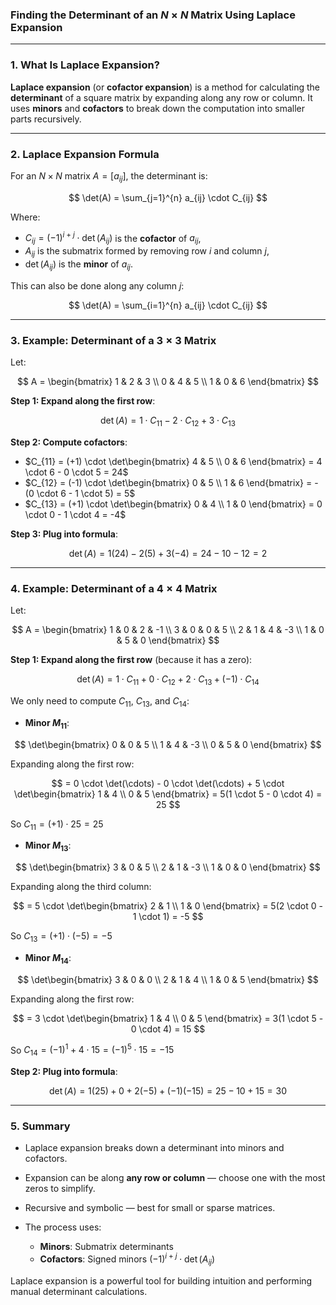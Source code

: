 ### **Finding the Determinant of an $N \times N$ Matrix Using Laplace Expansion**

---

### **1. What Is Laplace Expansion?**

**Laplace expansion** (or **cofactor expansion**) is a method for calculating the **determinant** of a square matrix by expanding along any row or column. It uses **minors** and **cofactors** to break down the computation into smaller parts recursively.

---

### **2. Laplace Expansion Formula**

For an $N \times N$ matrix $A = [a_{ij}]$, the determinant is:

$$
\det(A) = \sum_{j=1}^{n} a_{ij} \cdot C_{ij}
$$

Where:

* $C_{ij} = (-1)^{i+j} \cdot \det(A_{ij})$ is the **cofactor** of $a_{ij}$,
* $A_{ij}$ is the submatrix formed by removing row $i$ and column $j$,
* $\det(A_{ij})$ is the **minor** of $a_{ij}$.

This can also be done along any column $j$:

$$
\det(A) = \sum_{i=1}^{n} a_{ij} \cdot C_{ij}
$$

---

### **3. Example: Determinant of a $3 \times 3$ Matrix**

Let:

$$
A = \begin{bmatrix}
1 & 2 & 3 \\
0 & 4 & 5 \\
1 & 0 & 6
\end{bmatrix}
$$

**Step 1: Expand along the first row**:

$$
\det(A) = 1 \cdot C_{11} - 2 \cdot C_{12} + 3 \cdot C_{13}
$$

**Step 2: Compute cofactors**:

* $C_{11} = (+1) \cdot \det\begin{bmatrix} 4 & 5 \\ 0 & 6 \end{bmatrix} = 4 \cdot 6 - 0 \cdot 5 = 24$
* $C_{12} = (-1) \cdot \det\begin{bmatrix} 0 & 5 \\ 1 & 6 \end{bmatrix} = - (0 \cdot 6 - 1 \cdot 5) = 5$
* $C_{13} = (+1) \cdot \det\begin{bmatrix} 0 & 4 \\ 1 & 0 \end{bmatrix} = 0 \cdot 0 - 1 \cdot 4 = -4$

**Step 3: Plug into formula**:

$$
\det(A) = 1(24) - 2(5) + 3(-4) = 24 - 10 - 12 = 2
$$

---

### **4. Example: Determinant of a $4 \times 4$ Matrix**

Let:

$$
A = \begin{bmatrix}
1 & 0 & 2 & -1 \\
3 & 0 & 0 & 5 \\
2 & 1 & 4 & -3 \\
1 & 0 & 5 & 0
\end{bmatrix}
$$

**Step 1: Expand along the first row** (because it has a zero):

$$
\det(A) = 1 \cdot C_{11} + 0 \cdot C_{12} + 2 \cdot C_{13} + (-1) \cdot C_{14}
$$

We only need to compute $C_{11}$, $C_{13}$, and $C_{14}$:

* **Minor $M_{11}$**:

$$
\det\begin{bmatrix}
0 & 0 & 5 \\
1 & 4 & -3 \\
0 & 5 & 0
\end{bmatrix}
$$

Expanding along the first row:

$$
= 0 \cdot \det(\cdots) - 0 \cdot \det(\cdots) + 5 \cdot \det\begin{bmatrix} 1 & 4 \\ 0 & 5 \end{bmatrix} = 5(1 \cdot 5 - 0 \cdot 4) = 25
$$

So $C_{11} = (+1) \cdot 25 = 25$

* **Minor $M_{13}$**:

$$
\det\begin{bmatrix}
3 & 0 & 5 \\
2 & 1 & -3 \\
1 & 0 & 0
\end{bmatrix}
$$

Expanding along the third column:

$$
= 5 \cdot \det\begin{bmatrix} 2 & 1 \\ 1 & 0 \end{bmatrix} = 5(2 \cdot 0 - 1 \cdot 1) = -5
$$

So $C_{13} = (+1) \cdot (-5) = -5$

* **Minor $M_{14}$**:

$$
\det\begin{bmatrix}
3 & 0 & 0 \\
2 & 1 & 4 \\
1 & 0 & 5
\end{bmatrix}
$$

Expanding along the first row:

$$
= 3 \cdot \det\begin{bmatrix} 1 & 4 \\ 0 & 5 \end{bmatrix} = 3(1 \cdot 5 - 0 \cdot 4) = 15
$$

So $C_{14} = (-1)^1+4 \cdot 15 = (-1)^5 \cdot 15 = -15$

**Step 2: Plug into formula**:

$$
\det(A) = 1(25) + 0 + 2(-5) + (-1)(-15) = 25 - 10 + 15 = 30
$$

---

### **5. Summary**

* Laplace expansion breaks down a determinant into minors and cofactors.
* Expansion can be along **any row or column** — choose one with the most zeros to simplify.
* Recursive and symbolic — best for small or sparse matrices.
* The process uses:

  * **Minors**: Submatrix determinants
  * **Cofactors**: Signed minors $(-1)^{i+j} \cdot \det(A_{ij})$

Laplace expansion is a powerful tool for building intuition and performing manual determinant calculations.
